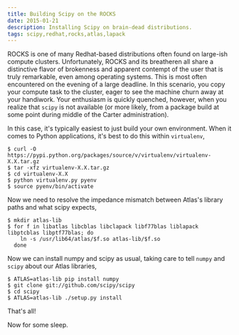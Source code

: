 ```yaml
---
title: Building Scipy on the ROCKS
date: 2015-01-21
description: Installing Scipy on brain-dead distributions.
tags: scipy,redhat,rocks,atlas,lapack
---
```


ROCKS is one of many Redhat-based distributions often found on
large-ish compute clusters. Unfortunately, ROCKS and its breatheren
all share a distinctive flavor of brokenness and apparent contempt of
the user that is truly remarkable, even among operating systems. This
is most often encountered on the evening of a large deadline. In this
scenario, you copy your compute task to the cluster, eager to see the
machine churn away at your handiwork. Your enthusiasm is quickly
quenched, however, when you realize that `scipy` is not available (or
more likely, from a package build at some point during middle of the
Carter administration). 

In this case, it's typically easiest to just build your own environment.
When it comes to Python applications, it's best to do this within
`virtualenv`,

    $ curl -O https://pypi.python.org/packages/source/v/virtualenv/virtualenv-X.X.tar.gz
    $ tar -xfz virtualenv-X.X.tar.gz
    $ cd virtualenv-X.X
    $ python virtualenv.py pyenv
	$ source pyenv/bin/activate

Now we need to resolve the impedance mismatch between Atlas's library
paths and what scipy expects,

    $ mkdir atlas-lib
    $ for f in libatlas libcblas libclapack libf77blas liblapack libptcblas libptf77blas; do
        ln -s /usr/lib64/atlas/$f.so atlas-lib/$f.so
      done

Now we can install numpy and scipy as usual, taking care to tell
`numpy` and `scipy` about our Atlas libraries,

    $ ATLAS=atlas-lib pip install numpy
	$ git clone git://github.com/scipy/scipy
	$ cd scipy
	$ ATLAS=atlas-lib ./setup.py install

That's all!

Now for some sleep.
	
